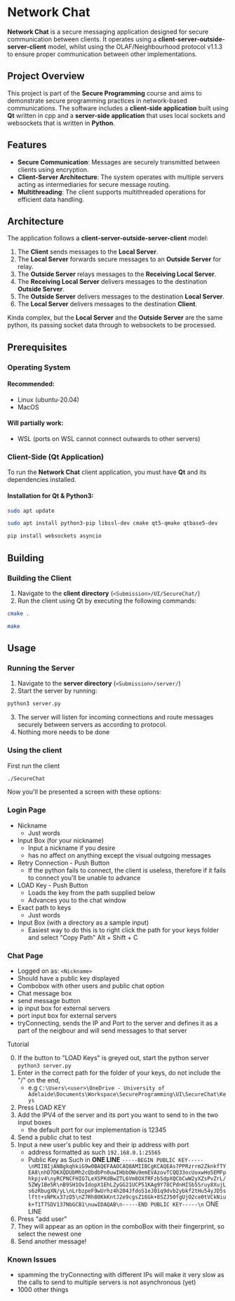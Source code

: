 # Network Chat

**Network Chat** is a secure messaging application designed for secure communication between clients. It operates using a **client-server-outside-server-client** model, whilst using the OLAF/Neighbourhood protocol v1.1.3 to ensure proper communication between other implementations.

## Project Overview

This project is part of the **Secure Programming** course and aims to demonstrate secure programming practices in network-based communications. The software includes a **client-side application** built using **Qt** written in cpp and a **server-side application** that uses local sockets and websockets that is written in **Python**.

## Features

- **Secure Communication**: Messages are securely transmitted between clients using encryption.
- **Client-Server Architecture**: The system operates with multiple servers acting as intermediaries for secure message routing.
- **Multithreading**: The client supports multithreaded operations for efficient data handling.

## Architecture

The application follows a **client-server-outside-server-client** model:
1. The **Client** sends messages to the **Local Server**.
2. The **Local Server** forwards secure messages to an **Outside Server** for relay.
3. The **Outside Server** relays messages to the **Receiving Local Server**.
4. The **Receiving Local Server** delivers messages to the destination **Outside Server**.
5. The **Outside Server** delivers messages to the destination **Local Server**.
5. The **Local Server** delivers messages to the destination **Client**.

Kinda complex, but the **Local Server** and the **Outside Server** are the same python, its passing socket data through to websockets to be processed.

## Prerequisites

### Operating System
#### Recommended:
- Linux (ubuntu-20.04)
- MacOS

#### Will partially work:
- WSL (ports on WSL cannot connect outwards to other servers)

### Client-Side (Qt Application)
To run the **Network Chat** client application, you must have **Qt** and its dependencies installed.

#### Installation for Qt & Python3:

```bash
sudo apt update
```
```bash
sudo apt install python3-pip libssl-dev cmake qt5-qmake qtbase5-dev
```
```bash
pip install websockets asyncio
```

## Building

### Building the Client

1. Navigate to the **client directory** (```<Submission>/UI/SecureChat/```)
2. Run the client using Qt by executing the following commands:

```bash
cmake .
```
```bash
make
```

## Usage

### Running the Server

1. Navigate to the **server directory** (```<Submission>/server/```)
2. Start the server by running:

```bash
python3 server.py
```

3. The server will listen for incoming connections and route messages securely between servers as according to protocol.
4. Nothing more needs to be done

### Using the client

First run the client

```bash
./SecureChat
```

Now you'll be presented a screen with these options:

### Login Page

- Nickname
   - Just words
- Input Box (for your nickname)
   - Input a nickname if you desire
   - has no affect on anything except the visual outgoing messages
- Retry Connection - Push Button
   - If the python fails to connect, the client is useless, therefore if it fails to connect you'll be unable to advance
- LOAD Key - Push Button
   - Loads the key from the path supplied below
   - Advances you to the chat window
- Exact path to keys
   - Just words
- Input Box (with a directory as a sample input)
   - Easiest way to do this is to right click the path for your keys folder and select "Copy Path" Alt + Shift + C


### Chat Page

- Logged on as: ``<Nickname>``
- Should have a public key displayed
- Combobox with other users and public chat option
- Chat message box
- send message button
- ip input box for external servers
- port input box for external servers
- tryConnecting, sends the IP and Port to the server and defines it as a part of the neigbour and will send messages to that server

Tutorial

0. If the button to "LOAD Keys" is greyed out, start the python server ``python3 server.py``
1. Enter in the correct path for the folder of your keys, do not include the "/" on the end,
   - e.g ``C:\Users\<user>\OneDrive - University of Adelaide\Documents\Workspace\SecureProgramming\UI\SecureChat\Keys``
2. Press LOAD KEY
3. Add the IPV4 of the server and its port you want to send to in the two input boxes
   - the default port for our implementation is 12345
4. Send a public chat to test
5. Input a new user's public key and their ip address with port
   - address formatted as such ```192.168.0.1:25565```
   - Public Key as Such in **ONE LINE** ```-----BEGIN PUBLIC KEY-----\nMIIBIjANBgkqhkiG9w0BAQEFAAOCAQ8AMIIBCgKCAQEAs7PPRzrrm2ZknkfTYEA8\nhD7DKXQDUbMh2cQbdbPn0uwIHbbOWu9emEVAzovTCQQ33ocUuxwHo5EMFphkpjv4\nyRCPNCFHIG7LeXSPKdBwZTL6Vm8OXfRFzb5dpXQCbCwW2yXZsPvZrL/5ZWy1Be5R\nB9SH1OvIdopX1EhLZyGG21UCP51KAg9Y78CPdnHISb5Sruy8XujLs6zRbugXN/yL\nLrbzpeF9wUrhz4h204JfdoS1eJ01q9dvb2ybkf2tHu54yJD5slftt+sNPKx37zD5\nZ7Rh80KkKntJ2e9cgsZ16Gk+8SZJ50fgUjO2ce0tVCkNiuk+T1T7SDV137NbGCB1\nuwIDAQAB\n-----END PUBLIC KEY-----\n``` ONE LINE
6. Press "add user"
7. They will appear as an option in the comboBox with their fingerprint, so select the newest one
8. Send another message!

### Known Issues
- spamming the tryConnecting with different IPs will make it very slow as the calls to send to multiple servers is not asynchronous (yet)
- 1000 other things